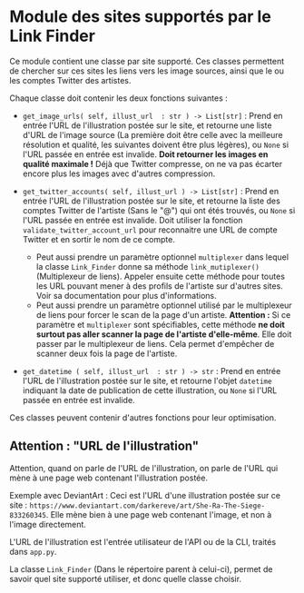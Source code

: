 # Module des sites supportés par le Link Finder

Ce module contient une classe par site supporté. Ces classes permettent de chercher sur ces sites les liens vers les image sources, ainsi que le ou les comptes Twitter des artistes.

Chaque classe doit contenir les deux fonctions suivantes :

* `get_image_urls( self, illust_url  : str ) -> List[str]` :
  Prend en entrée l'URL de l'illustration postée sur le site, et retourne une liste d'URL de l'image source (La première doit être celle avec la meilleure résolution et qualité, les suivantes doivent être plus légères), ou `None` si l'URL passée en entrée est invalide.
  **Doit retourner les images en qualité maximale !** Déjà que Twitter compresse, on ne va pas écarter encore plus les images avec d'autres compression.

* `get_twitter_accounts( self, illust_url ) -> List[str]` :
  Prend en entrée l'URL de l'illustration postée sur le site, et retourne la liste des comptes Twitter de l'artiste (Sans le "@") qui ont étés trouvés, ou `None` si l'URL passée en entrée est invalide.
  Doit utiliser la fonction `validate_twitter_account_url` pour reconnaitre une URL de compte Twitter et en sortir le nom de ce compte.
  - Peut aussi prendre un paramètre optionnel `multiplexer` dans lequel la classe `Link_Finder` donne sa méthode `link_mutiplexer()` (Multiplexeur de liens). Appeler ensuite cette méthode pour toutes les URL pouvant mener à des profils de l'artiste sur d'autres sites. Voir sa documentation pour plus d'informations.
  - Peut aussi prendre un paramètre optionnel utilisé par le multiplexeur de liens pour forcer le scan de la page d'un artiste. **Attention :** Si ce paramètre et `multiplexer` sont spécifiables, cette méthode **ne doit surtout pas aller scanner la page de l'artiste d'elle-même**. Elle doit passer par le multiplexeur de liens. Cela permet d'empêcher de scanner deux fois la page de l'artiste.

* `get_datetime ( self, illust_url  : str ) -> str` :
  Prend en entrée l'URL de l'illustration postée sur le site, et retourne l'objet `datetime` indiquant la date de publication de cette illustration, ou `None` si l'URL passée en entrée est invalide.

Ces classes peuvent contenir d'autres fonctions pour leur optimisation.


## Attention : "URL de l'illustration"

Attention, quand on parle de l'URL de l'illustration, on parle de l'URL qui mène à une page web contenant l'illustration postée.

Exemple avec DeviantArt :
Ceci est l'URL d'une illustration postée sur ce site : `https://www.deviantart.com/darkereve/art/She-Ra-The-Siege-833260345`.
Elle mène bien à une page web contenant l'image, et non à l'image directement.

L'URL de l'illustration est l'entrée utilisateur de l'API ou de la CLI, traités dans `app.py`.

La classe `Link_Finder` (Dans le répertoire parent à celui-ci), permet de savoir quel site supporté utiliser, et donc quelle classe choisir.

